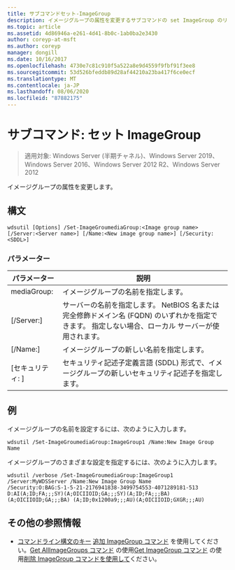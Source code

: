 ```yaml
---
title: サブコマンドセット-ImageGroup
description: イメージグループの属性を変更するサブコマンドの set ImageGroup のリファレンス記事です。
ms.topic: article
ms.assetid: 4d86946a-e261-4d41-8b0c-1ab0ba2e3430
author: coreyp-at-msft
ms.author: coreyp
manager: dongill
ms.date: 10/16/2017
ms.openlocfilehash: 4730e7c81c910f5a522a8e9d4559f9fbf91f3ee8
ms.sourcegitcommit: 53d526bfeddb89d28af44210a23ba417f6ce0ecf
ms.translationtype: MT
ms.contentlocale: ja-JP
ms.lasthandoff: 08/06/2020
ms.locfileid: "87882175"
---
```

# <a name="subcommand-set-imagegroup"></a>サブコマンド: セット ImageGroup

> 適用対象: Windows Server (半期チャネル)、Windows Server 2019、Windows Server 2016、Windows Server 2012 R2、Windows Server 2012

イメージグループの属性を変更します。

## <a name="syntax"></a>構文
```
wdsutil [Options] /Set-ImageGroumediaGroup:<Image group name> [/Server:<Server name>] [/Name:<New image group name>] [/Security:<SDDL>]
```
### <a name="parameters"></a>パラメーター
|パラメーター|説明|
|-------|--------|
mediaGroup:<Image group name>|イメージグループの名前を指定します。|
|[/Server:<Server name>]|サーバーの名前を指定します。 NetBIOS 名または完全修飾ドメイン名 (FQDN) のいずれかを指定できます。 指定しない場合、ローカル サーバーが使用されます。|
|[/Name:<New image group name>]|イメージグループの新しい名前を指定します。|
|[セキュリティ: <SDDL> ]|セキュリティ記述子定義言語 (SDDL) 形式で、イメージグループの新しいセキュリティ記述子を指定します。|
## <a name="examples"></a>例
イメージグループの名前を設定するには、次のように入力します。
```
wdsutil /Set-ImageGroumediaGroup:ImageGroup1 /Name:New Image Group Name
```
イメージグループのさまざまな設定を指定するには、次のように入力します。
```
wdsutil /verbose /Set-ImageGroumediaGroup:ImageGroup1 /Server:MyWDSServer /Name:New Image Group Name
/Security:O:BAG:S-1-5-21-2176941838-3499754553-4071289181-513 D:AI(A;ID;FA;;;SY)(A;OICIIOID;GA;;;SY)(A;ID;FA;;;BA)(A;OICIIOID;GA;;;BA) (A;ID;0x1200a9;;;AU)(A;OICIIOID;GXGR;;;AU)
```
## <a name="additional-references"></a>その他の参照情報
- [コマンドライン構文のキー](command-line-syntax-key.md) 
[追加 ImageGroup コマンド](using-the-add-imagegroup-command.md) 
 を使用してください。[Get AllImageGroups コマンド](using-the-get-allimagegroups-command.md) 
 の使用[Get ImageGroup コマンド](using-the-get-imagegroup-command.md) 
 の使用[削除 ImageGroup コマンドを使用して](using-the-remove-imagegroup-command.md)ください。
